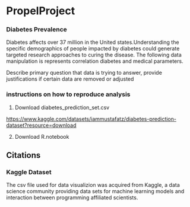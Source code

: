 # PropelProject
### Diabetes Prevalence
Diabetes affects over 37 million in the United states.Understanding the specific demographics of people impacted by diabetes could generate targeted research approaches to curing the disease. The following data manipulation is represents correlation diabetes and medical parameters.



Describe primary question that data is trying to answer, provide justifications if certain data are removed or adjusted
### instructions on how to reproduce analysis
1. Download diabetes_prediction_set.csv

https://www.kaggle.com/datasets/iammustafatz/diabetes-prediction-dataset?resource=download

2. Download R.notebook

## Citations
### Kaggle Dataset
The csv file used for data visualizion was acquired from Kaggle, a data science community providing data sets for machine learning models and interaction between programming affiliated scientists.




